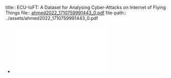 title:: ECU-IoFT: A Dataset for Analysing Cyber-Attacks on Internet of Flying Things
file:: [ahmed2022_1710759991443_0.pdf](../assets/ahmed2022_1710759991443_0.pdf)
file-path:: ../assets/ahmed2022_1710759991443_0.pdf

- ![ECU-IoFT: A Dataset for Analysing Cyber-Attacks on Internet of Flying Things](../assets/ahmed2022_1710759991443_0.pdf)